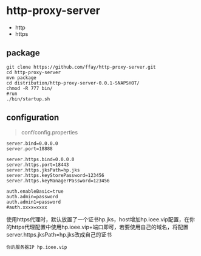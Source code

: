 # http-proxy-server
- http
- https

## package

```shell
git clone https://github.com/ffay/http-proxy-server.git
cd http-proxy-server
mvn package
cd distribution/http-proxy-server-0.0.1-SNAPSHOT/
chmod -R 777 bin/
#run
./bin/startup.sh 
```

## configuration

> conf/config.properties

```properties
server.bind=0.0.0.0
server.port=18888

server.https.bind=0.0.0.0
server.https.port=18443
server.https.jksPath=hp.jks
server.https.keyStorePassword=123456
server.https.keyManagerPassword=123456

auth.enableBasic=true
auth.admin=password
auth.admin1=password
#auth.xxxx=xxxx
```

使用https代理时，默认放置了一个证书hp.jks，host增加hp.ioee.vip配置，在你的https代理配置中使用hp.ioee.vip+端口即可，若要使用自己的域名，将配置server.https.jksPath=hp.jks改成自己的证书

```
你的服务器IP hp.ioee.vip
```
